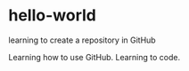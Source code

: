 # hello-world
learning to create a repository in GitHub

Learning how to use GitHub. Learning to code.
